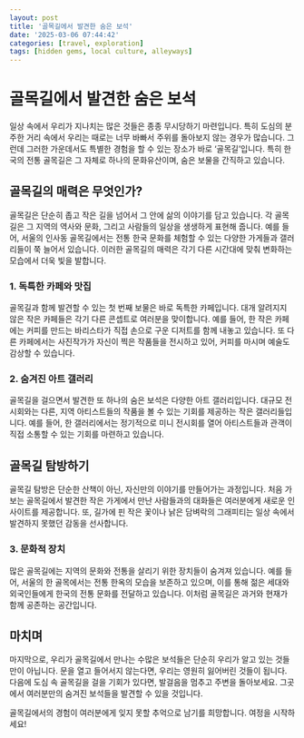 ```yaml
---
layout: post
title: '골목길에서 발견한 숨은 보석'
date: '2025-03-06 07:44:42'
categories: [travel, exploration]
tags: [hidden gems, local culture, alleyways]
---
```


# 골목길에서 발견한 숨은 보석

일상 속에서 우리가 지나치는 많은 것들은 종종 무시당하기 마련입니다. 특히 도심의 분주한 거리 속에서 우리는 때로는 너무 바빠서 주위를 돌아보지 않는 경우가 많습니다. 그런데 그러한 가운데서도 특별한 경험을 할 수 있는 장소가 바로 ‘골목길’입니다. 특히 한국의 전통 골목길은 그 자체로 하나의 문화유산이며, 숨은 보물을 간직하고 있습니다.

## 골목길의 매력은 무엇인가?

골목길은 단순히 좁고 작은 길을 넘어서 그 안에 삶의 이야기를 담고 있습니다. 각 골목길은 그 지역의 역사와 문화, 그리고 사람들의 일상을 생생하게 표현해 줍니다. 예를 들어, 서울의 인사동 골목길에서는 전통 한국 문화를 체험할 수 있는 다양한 가게들과 갤러리들이 쭉 늘어서 있습니다. 이러한 골목길의 매력은 각기 다른 시간대에 맞춰 변화하는 모습에서 더욱 빛을 발합니다.

### 1. 독특한 카페와 맛집

골목길과 함께 발견할 수 있는 첫 번째 보물은 바로 독특한 카페입니다. 대개 알려지지 않은 작은 카페들은 각기 다른 콘셉트로 여러분을 맞이합니다. 예를 들어, 한 작은 카페에는 커피를 만드는 바리스타가 직접 손으로 구운 디저트를 함께 내놓고 있습니다. 또 다른 카페에서는 사진작가가 자신이 찍은 작품들을 전시하고 있어, 커피를 마시며 예술도 감상할 수 있습니다.

### 2. 숨겨진 아트 갤러리

골목길을 걸으면서 발견한 또 하나의 숨은 보석은 다양한 아트 갤러리입니다. 대규모 전시회와는 다른, 지역 아티스트들의 작품을 볼 수 있는 기회를 제공하는 작은 갤러리들입니다. 예를 들어, 한 갤러리에서는 정기적으로 미니 전시회를 열어 아티스트들과 관객이 직접 소통할 수 있는 기회를 마련하고 있습니다. 

## 골목길 탐방하기

골목길 탐방은 단순한 산책이 아닌, 자신만의 이야기를 만들어가는 과정입니다. 처음 가보는 골목길에서 발견한 작은 가게에서 만난 사람들과의 대화들은 여러분에게 새로운 인사이트를 제공합니다. 또, 길가에 핀 작은 꽃이나 낡은 담벼락의 그래피티는 일상 속에서 발견하지 못했던 감동을 선사합니다.

### 3. 문화적 장치

많은 골목길에는 지역의 문화와 전통을 살리기 위한 장치들이 숨겨져 있습니다. 예를 들어, 서울의 한 골목에서는 전통 한옥의 모습을 보존하고 있으며, 이를 통해 젊은 세대와 외국인들에게 한국의 전통 문화를 전달하고 있습니다. 이처럼 골목길은 과거와 현재가 함께 공존하는 공간입니다.

## 마치며

마지막으로, 우리가 골목길에서 만나는 수많은 보석들은 단순히 우리가 알고 있는 것들만이 아닙니다. 문을 열고 들어서지 않는다면, 우리는 영원히 잃어버린 것들이 됩니다. 다음에 도심 속 골목길을 걸을 기회가 있다면, 발걸음을 멈추고 주변을 돌아보세요. 그곳에서 여러분만의 숨겨진 보석들을 발견할 수 있을 것입니다.

골목길에서의 경험이 여러분에게 잊지 못할 추억으로 남기를 희망합니다. 여정을 시작하세요!